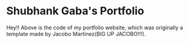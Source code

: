 # Shubhank Gaba's Portfolio 

Hey!! Above is the code of my portfolio website, which was originally a template made by Jacobo Martínez(BIG UP JACOBO!!!).
